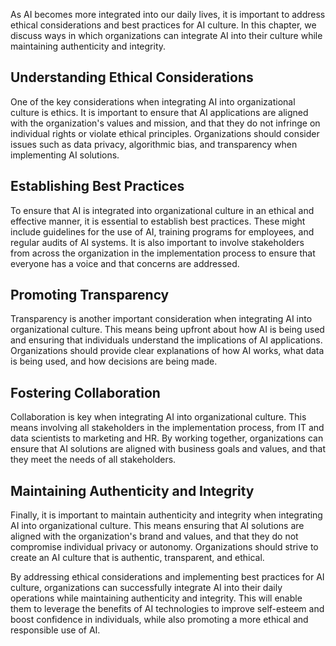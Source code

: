 
As AI becomes more integrated into our daily lives, it is important to address ethical considerations and best practices for AI culture. In this chapter, we discuss ways in which organizations can integrate AI into their culture while maintaining authenticity and integrity.

Understanding Ethical Considerations
------------------------------------

One of the key considerations when integrating AI into organizational culture is ethics. It is important to ensure that AI applications are aligned with the organization's values and mission, and that they do not infringe on individual rights or violate ethical principles. Organizations should consider issues such as data privacy, algorithmic bias, and transparency when implementing AI solutions.

Establishing Best Practices
---------------------------

To ensure that AI is integrated into organizational culture in an ethical and effective manner, it is essential to establish best practices. These might include guidelines for the use of AI, training programs for employees, and regular audits of AI systems. It is also important to involve stakeholders from across the organization in the implementation process to ensure that everyone has a voice and that concerns are addressed.

Promoting Transparency
----------------------

Transparency is another important consideration when integrating AI into organizational culture. This means being upfront about how AI is being used and ensuring that individuals understand the implications of AI applications. Organizations should provide clear explanations of how AI works, what data is being used, and how decisions are being made.

Fostering Collaboration
-----------------------

Collaboration is key when integrating AI into organizational culture. This means involving all stakeholders in the implementation process, from IT and data scientists to marketing and HR. By working together, organizations can ensure that AI solutions are aligned with business goals and values, and that they meet the needs of all stakeholders.

Maintaining Authenticity and Integrity
--------------------------------------

Finally, it is important to maintain authenticity and integrity when integrating AI into organizational culture. This means ensuring that AI solutions are aligned with the organization's brand and values, and that they do not compromise individual privacy or autonomy. Organizations should strive to create an AI culture that is authentic, transparent, and ethical.

By addressing ethical considerations and implementing best practices for AI culture, organizations can successfully integrate AI into their daily operations while maintaining authenticity and integrity. This will enable them to leverage the benefits of AI technologies to improve self-esteem and boost confidence in individuals, while also promoting a more ethical and responsible use of AI.
